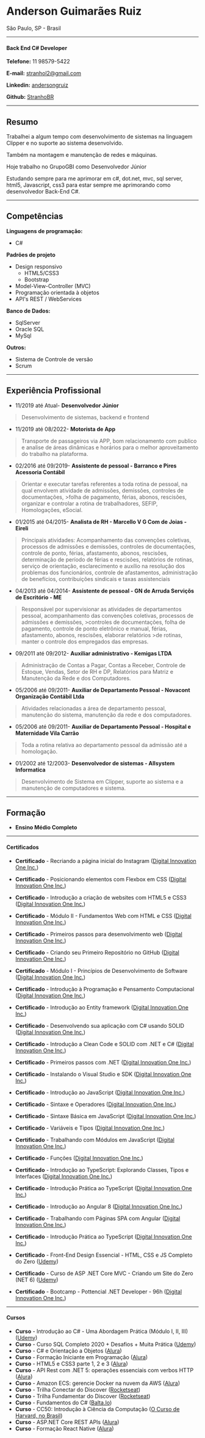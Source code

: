 # Anderson Guimarães Ruiz
>
São Paulo, SP - Brasil

---

#### Back End C# Developer

**Telefone:** 11 98579-5422

**E-mail:** [stranhol2@gmail.com](stranhol2@gmail.com)

**Linkedin:** [andersongruiz](https://www.linkedin.com/in/andersongruiz/)

**Github:** [StranhoBR](https://github.com/StranhoBR)


---

## Resumo

Trabalhei a algum tempo com desenvolvimento de sistemas na linguagem Clipper e no suporte ao sistema desenvolvido.

Também na montagem e manutenção de redes e máquinas.

Hoje trabalho no GrupoGBI como Desenvolvedor Júnior

Estudando sempre para me aprimorar em c#, dot.net, mvc, sql server, html5, Javascript, css3 para estar sempre me aprimorando como desenvolvedor Back-End C#.

---

## Competências

**Linguagens de programação:**

* C#

**Padrões de projeto**

* Design responsivo
  * HTML5/CSS3
  * Bootstrap
* Model-View-Controller (MVC)
* Programação orientada à objetos
* API's REST / WebServices

**Banco de Dados:**

* SqlServer
* Oracle SQL
* MySql

**Outros:**

* Sistema de Controle de versão
* Scrum

---

## Experiência Profissional

* 11/2019 até Atual- **Desenvolvedor Júnior**
>Desenvolvimento de sistemas, backend e frontend

* 11/2019 até 08/2022- **Motorista de App**
>Transporte de passageiros via APP, bom relacionamento com publico e analise de áreas dinâmicas e
>horários para o melhor aproveitamento do trabalho na plataforma.

* 02/2016 até 09/2019- **Assistente de pessoal - Barranco e Pires Acessoria Contábil**
>Orientar e executar tarefas referentes a toda rotina de pessoal, na qual envolvem atividade de admissões, demissões, controles de documentações, >folha de pagamento, férias, abonos, rescisões, organizar e controlar a rotina de trabalhadores, SEFIP, Homologações, eSocial.

* 01/2015 até 04/2015- **Analista de RH - Marcello V G Com de Joias - Eireli**
>Principais atividades: Acompanhamento das convenções coletivas, processos de admissões e
>demissões, controles de documentações, controle de ponto, férias, afastamento, abonos, rescisões,
>determinação de período de férias e rescisões, relatórios de rotinas, serviço de orientação,
>esclarecimento e auxílio na resolução dos problemas dos funcionários, controle de afastamentos,
>administração de benefícios, contribuições sindicais e taxas assistenciais

* 04/2013 até 04/2014- **Assistente de pessoal - GN de Arruda Serviçõs de Escritório - ME**
>Responsável por supervisionar as atividades de departamentos pessoal, acompanhamento das convenções coletivas, 
>processos de admissões e demissões, >controles de documentações, folha de pagamento, controle de ponto eletrônico 
>e manual, férias, afastamento, abonos, rescisões, elaborar relatórios >de rotinas, manter o controle dos empregados das empresas.

* 09/2011 até 09/2012- **Auxiliar administrativo - Kemigas LTDA**
>Administração de Contas a Pagar, Contas a Receber, Controle de Estoque, Vendas, Setor de RH e DP, 
>Relatórios para Matriz e Manutenção da Rede e dos Computadores.

* 05/2006 até 09/2011- **Auxiliar de Departamento Pessoal - Novacont Organização Contábil Ltda**
>Atividades relacionadas a área de departamento pessoal, manutenção do sistema, manutenção da
>rede e dos computadores.

* 05/2006 até 09/2011- **Auxiliar de Departamento Pessoal - Hospital e Maternidade Vila Carrão**
>Toda a rotina relativa ao departamento pessoal da admissão até a homologação.

* 01/2002 até 12/2003- **Desenvolvedor de sistemas - Allsystem Informatica**
>Desenvolvimento de Sistema em Clipper, suporte ao sistema e a manutenção de computadores e sistema.

---

## Formação

* **Ensino Médio Completo**

---
#### Certificados

* **Certificado** - Recriando a página inicial do Instagram ([Digital Innovation One Inc.](https://www.dio.me/certificate/6EC568F4))
* **Certificado** - Posicionando elementos com Flexbox em CSS ([Digital Innovation One Inc.](https://www.dio.me/certificate/118C36EF))
* **Certificado** - Introdução a criação de websites com HTML5 e CSS3 ([Digital Innovation One Inc.](https://www.dio.me/certificate/4A46B3A6))
* **Certificado** - Módulo II - Fundamentos Web com HTML e CSS ([Digital Innovation One Inc.](https://www.dio.me/certificate/BB73DEF6))
* **Certificado** - Primeiros passos para desenvolvimento web ([Digital Innovation One Inc.](https://www.dio.me/certificate/578A7890))
* **Certificado** - Criando seu Primeiro Repositório no GitHub ([Digital Innovation One Inc.](https://www.dio.me/certificate/31AA49A4))
* **Certificado** - Módulo I - Princípios de Desenvolvimento de Software ([Digital Innovation One Inc.](https://www.dio.me/certificate/74A49111))
* **Certificado** - Introdução à Programação e Pensamento Computacional ([Digital Innovation One Inc.](https://www.dio.me/certificate/0CB3729A))
* **Certificado** - Introdução ao Entity framework ([Digital Innovation One Inc.](https://www.dio.me/certificate/E0EC7160))
* **Certificado** - Desenvolvendo sua aplicação com C# usando SOLID ([Digital Innovation One Inc.](https://www.dio.me/certificate/75C61B7B))
* **Certificado** - Introdução a Clean Code e SOLID com .NET e C# ([Digital Innovation One Inc.](https://www.dio.me/certificate/A0FAE364))
* **Certificado** - Primeiros passos com .NET ([Digital Innovation One Inc.](https://www.dio.me/certificate/B0824FC5))
* **Certificado** - Instalando o Visual Studio e SDK ([Digital Innovation One Inc.](https://www.dio.me/certificate/718552C7))
* **Certificado** - Introdução ao JavaScript ([Digital Innovation One Inc.](https://www.dio.me/certificate/CA4C4B40))
* **Certificado** - Sintaxe e Operadores ([Digital Innovation One Inc.](https://www.dio.me/certificate/87B6A4E5))
* **Certificado** - Sintaxe Básica em JavaScript ([Digital Innovation One Inc.](https://www.dio.me/certificate/AACCBE9C))
* **Certificado** - Variáveis e Tipos ([Digital Innovation One Inc.](https://www.dio.me/certificate/375ED188))
* **Certificado** - Trabalhando com Módulos em JavaScript ([Digital Innovation One Inc.](https://www.dio.me/certificate/035B2EE8))
* **Certificado** - Funções ([Digital Innovation One Inc.](https://www.dio.me/certificate/DD383A53))
* **Certificado** - Introdução ao TypeScript: Explorando Classes, Tipos e Interfaces ([Digital Innovation One Inc.](https://www.dio.me/certificate/0A6F5A6A))
* **Certificado** - Introdução Prática ao TypeScript ([Digital Innovation One Inc.](https://www.dio.me/certificate/84666BB3))
* **Certificado** - Introdução ao Angular 8 ([Digital Innovation One Inc.](https://www.dio.me/certificate/7641D7B7))
* **Certificado** - Trabalhando com Páginas SPA com Angular ([Digital Innovation One Inc.](https://www.dio.me/certificate/DB553673))
* **Certificado** - Introdução Prática ao TypeScript ([Digital Innovation One Inc.](https://www.dio.me/certificate/84666BB3))

* **Certificado** - Front-End Design Essencial - HTML, CSS e JS Completo do Zero ([Udemy](https://www.udemy.com/certificate/UC-b6347a63-55d2-4250-874a-b0abdb97438e/))
* **Certificado** - Curso de ASP .NET Core MVC - Criando um Site do Zero (NET 6) ([Udemy](https://www.udemy.com/certificate/UC-b1dbe5ef-4adc-4631-9a4e-6eb25af6e017/))
* **Certificado** - Bootcamp - Pottencial .NET Developer - 96h ([Digital Innovation One Inc.](https://www.dio.me/certificate/BF10CC5F))

---
#### Cursos

* **Curso** - Introdução ao C# - Uma Abordagem Prática (Módulo I, II, III) ([Udemy](https://www.udemy.com/))
* **Curso** - Curso SQL Completo 2020 + Desafios + Muita Prática ([Udemy](https://www.udemy.com/))
* **Curso** - C# e Orientação a Objetos ([Alura](https://www.alura.com.br/))
* **Curso** - Formação Iniciante em Programação ([Alura](https://www.alura.com.br/))
* **Curso** - HTML5 e CSS3 parte 1, 2 e 3 ([Alura](https://www.alura.com.br/))
* **Curso** - API Rest com .NET 5: operações essenciais com verbos HTTP ([Alura](https://www.alura.com.br/))
* **Curso** - Amazon ECS: gerencie Docker na nuvem da AWS ([Alura](https://www.alura.com.br/))
* **Curso** - Trilha Conectar do Discover ([Rocketseat](https://www.rocketseat.com.br/))
* **Curso** - Trilha Fundamentar do Discover ([Rocketseat](https://www.rocketseat.com.br/))
* **Curso** - Fundamentos do C# ([Balta.Io](https://balta.io/))
* **Curso** - CC50: Introdução à Ciência da Computação ([O Curso de Harvard, no Brasil](https://ead.napratica.org.br/enrollments/7277921/courses/84414))
* **Curso** - ASP.NET Core REST APIs ([Alura](https://www.alura.com.br/))
* **Curso** - Formação React Native ([Alura](https://www.alura.com.br/))




